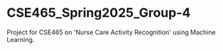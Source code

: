 # CSE465_Spring2025_Group-4
Project for CSE465 on 'Nurse Care Activity Recognition' using Machine Learning.
